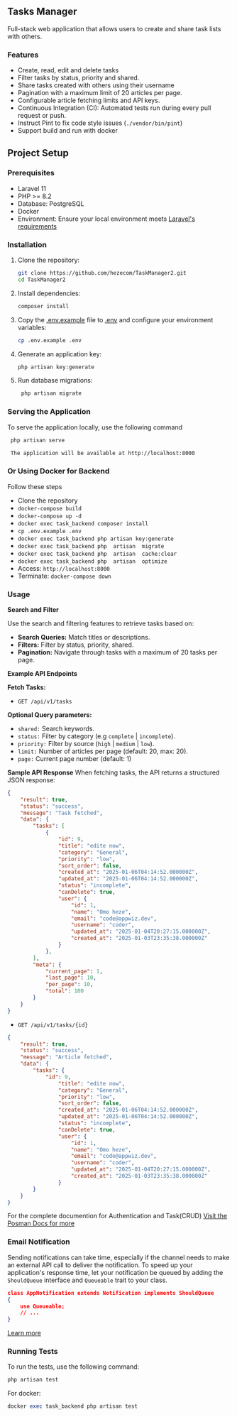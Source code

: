 ## Tasks Manager

Full-stack web application that allows users to create and share task lists with
others.

### Features

- Create, read, edit and delete tasks
- Filter tasks by status, priority and shared.
- Share tasks created with others using their username
- Pagination with a maximum limit of 20 articles per page.
- Configurable article fetching limits and API keys.
- Continuous Integration (CI): Automated tests run during every pull request or push.
- Instruct Pint to fix code style issues (`./vendor/bin/pint`)
- Support build and run with docker

## Project Setup

### Prerequisites

- Laravel 11
- PHP >= 8.2
- Database: PostgreSQL
- Docker
- Environment: Ensure your local environment meets [ Laravel's requirements](https://laravel.com/docs/11.x/deployment)

### Installation

1. Clone the repository:
    ```sh
    git clone https://github.com/hezecom/TaskManager2.git
    cd TaskManager2
    ```

2. Install dependencies:
    ```sh
    composer install
    ```

3. Copy the [.env.example](http://_vscodecontentref_/0) file to [.env](http://_vscodecontentref_/1) and configure your environment variables:
    ```sh
    cp .env.example .env
    ```

4. Generate an application key:
    ```sh
    php artisan key:generate
    ```

5. Run database migrations:
    ```sh
     php artisan migrate
    ```

### Serving the Application
To serve the application locally, use the following command
   ```sh
    php artisan serve

    The application will be available at http://localhost:8000
   ```
### Or Using Docker for Backend

Follow these steps

 - Clone the repository
 - `docker-compose build`
 - `docker-compose up -d` 
 - `docker exec task_backend composer install`
 - `cp .env.example .env`
 - `docker exec task_backend php artisan key:generate`
 - `docker exec task_backend php  artisan  migrate`
 - `docker exec task_backend php  artisan  cache:clear`
 - `docker exec task_backend php  artisan  optimize`
 - Access: `http://localhost:8000`
 - Terminate: `docker-compose down`

### Usage

**Search and Filter**

Use the search and filtering features to retrieve tasks based on:

- **Search Queries:** Match titles or descriptions.
- **Filters:** Filter by status, priority, shared.
- **Pagination:** Navigate through tasks with a maximum of 20 tasks per page.

**Example API Endpoints**

**Fetch Tasks:** 
- `GET /api/v1/tasks`

**Optional Query parameters:**

- `shared:` Search keywords.
- `status:` Filter by category (e.g `complete` | `incomplete`).
- `priority:` Filter by source (`high` | `medium` | `low`).
- `limit:` Number of articles per page (default: 20, max: 20).
- `page:` Current page number (default: 1)

**Sample API Response**
When fetching tasks, the API returns a structured JSON response:
```json
{
    "result": true,
    "status": "success",
    "message": "Task fetched",
    "data": {
        "tasks": [
            {
                "id": 9,
                "title": "edite now",
                "category": "General",
                "priority": "low",
                "sort_order": false,
                "created_at": "2025-01-06T04:14:52.000000Z",
                "updated_at": "2025-01-06T04:14:52.000000Z",
                "status": "incomplete",
                "canDelete": true,
                "user": {
                    "id": 1,
                    "name": "Omo heze",
                    "email": "code@appwiz.dev",
                    "username": "coder",
                    "updated_at": "2025-01-04T20:27:15.000000Z",
                    "created_at": "2025-01-03T23:35:38.000000Z"
                }
            },
        ],
        "meta": {
            "current_page": 1,
            "last_page": 10,
            "per_page": 10,
            "total": 100
        }
    }
}
```

- `GET /api/v1/tasks/{id}`
```json
{
    "result": true,
    "status": "success",
    "message": "Article fetched",
    "data": {
        "tasks": {
            "id": 9,
                "title": "edite now",
                "category": "General",
                "priority": "low",
                "sort_order": false,
                "created_at": "2025-01-06T04:14:52.000000Z",
                "updated_at": "2025-01-06T04:14:52.000000Z",
                "status": "incomplete",
                "canDelete": true,
                "user": {
                    "id": 1,
                    "name": "Omo heze",
                    "email": "code@appwiz.dev",
                    "username": "coder",
                    "updated_at": "2025-01-04T20:27:15.000000Z",
                    "created_at": "2025-01-03T23:35:38.000000Z"
                }
        }
    }
}

```
For the complete documention for
Authentication and Task(CRUD)
[Visit the Posman Docs for more](https://documenter.getpostman.com/view/8772623/2sAXjF8aZQ)

### Email Notification
Sending notifications can take time, especially if the channel needs to make an external API call to deliver the notification. To speed up your application's response time, let your notification be queued by adding the `ShouldQueue` interface and `Queueable` trait to your class.

```json
class AppNotification extends Notification implements ShouldQueue
{
    use Queueable;
    // ...
}
```
[Learn more](https://laravel.com/docs/11.x/notifications)


### Running Tests

To run the tests, use the following command:
```php
php artisan test
```
For docker:
```php
docker exec task_backend php artisan test

